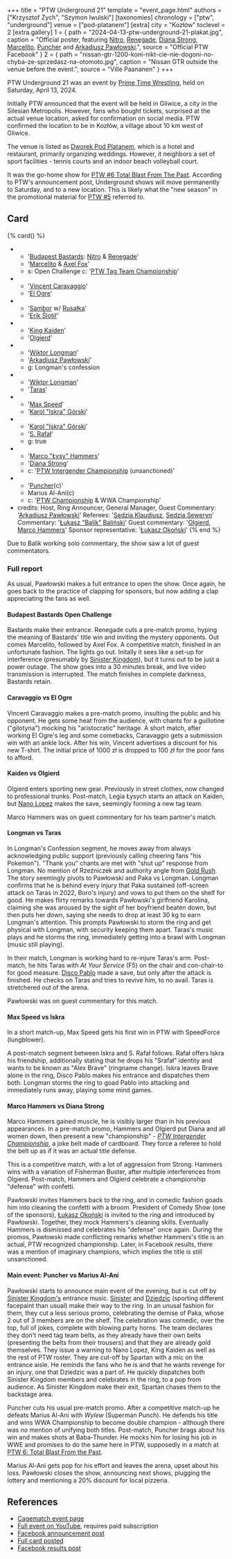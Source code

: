 +++
title = "PTW Underground 21"
template = "event_page.html"
authors = ["Krzysztof Zych", "Szymon Iwulski"]
[taxonomies]
chronology = ["ptw", "underground"]
venue = ["pod-platanem"]
[extra]
city = "Kozłów"
toclevel = 2
[extra.gallery]
1 = { path = "2024-04-13-ptw-underground-21-plakat.jpg", caption = "Official poster, featuring [Nitro](@/w/nitro.md), [Renegade](@/w/renegade.md), [Diana Strong](@/w/diana-strong.md), [Marcelito](@/w/marcelito.md), [Puncher](@/w/puncher.md) and [Arkadiusz Pawłowski](@/w/pan-pawlowski.md).", source = "Official PTW Facebook" }
2 = { path = "nissan-gtr-1200-koni-nikt-cie-nie-dogoni-no-chyba-ze-sprzedasz-na-otomoto.jpg", caption = "Nissan GTR outside the venue before the event.", source = "Ville Paananen" }
+++

PTW Underground 21 was an event by [Prime Time Wrestling](@/o/ptw.md), held on Saturday, April 13, 2024.

Initially PTW announced that the event will be held in Gliwice, a city in the Silesian Metropolis. However, fans who bought tickets, surprised at the actual venue location, asked for confirmation on social media. PTW confirmed the location to be in Kozłów, a village about 10&nbsp;km west of Gliwice.

The venue is listed as [Dworek Pod Platanem](@/v/dworek-kozlow.md), which is a hotel and restaurant, primarily organizing weddings. However, it neighbors a set of sport facilities - tennis courts and an indoor beach volleyball court.

It was the go-home show for [PTW #6 Total Blast From The Past](@/e/ptw/2024-05-11-ptw-6.md). According to PTW's announcement post, Underground shows will move permanently to Saturday, and to a new location. This is likely what the "new season" in the promotional material for [PTW #5](@/e/ptw/2024-02-03-ptw-5-gold-rush.md) referred to.

## Card

{% card() %}
- - '[Budapest Bastards](@/tt/budapest-bastards.md): [Nitro](@/w/nitro.md) & [Renegade](@/w/renegade.md)'
  - '[Marcelito](@/w/marcelito.md) & [Axel Fox](@/w/axel-fox.md)'
  - s: Open Challenge
    c: '[PTW Tag Team Championship](@/c/ptw-tag-team-championship.md)'
- - '[Vincent Caravaggio](@/w/vincent-caravaggio.md)'
  - '[El Ogre](@/w/olgierd.md)'
- - '[Sambor](@/w/sambor.md) w/ [Rusałka](@/w/rusalka.md)'
  - '[Erik Šlotíř](@/w/erik-slotir.md)'
- - '[King Kaiden](@/w/king-kaiden.md)'
  - '[Olgierd](@/w/olgierd.md)'
- - '[Wiktor Longman](@/w/wiktor-longman.md)'
  - '[Arkadiusz Pawłowski](@/w/pan-pawlowski.md)'
  - g: Longman's confession
- - '[Wiktor Longman](@/w/wiktor-longman.md)'
  - '[Taras](@/w/taras.md)'
- - '[Max Speed](@/w/max-speed.md)'
  - '[Karol "Iskra" Górski](@/w/iskra.md)'
- - '[Karol "Iskra" Górski](@/w/iskra.md)'
  - '[S. Rafał](@/w/alex-brave.md)'
  - g: true
- - '[Marco "Łysy" Hammers](@/w/marco-hammers.md)'
  - '[Diana Strong](@/w/diana-strong.md)'
  - c: '[PTW Intergender Championship](@/c/ptw-intergender-championship.md) (unsanctioned)'
- - '[Puncher](@/w/puncher.md)(c)'
  - Marius Al-Ani(c)
  - c: '[PTW Championship](@/c/ptw-championship.md) & WWA Championship'
- credits:
    Host, Ring Announcer, General Manager, Guest Commentary: '[Arkadiusz Pawłowski](@/w/pan-pawlowski.md)'
    Referees: '[Sędzia Klaudiusz](@/w/sedzia-klaudiusz.md), [Sędzia Seweryn](@/w/sedzia-seweryn.md)'
    Commentary: '[Łukasz "Balik" Baliński](@/w/lukasz-balinski.md)'
    Guest commentary: '[Olgierd](@/w/olgierd.md), [Marco Hammers](@/w/marco-hammers.md)'
    Sponsor representative: '[Łukasz Okoński](@/w/lukasz-okonski.md)'
{% end %}

Due to Balik working solo commentary, the show saw a lot of guest commentators.

### Full report

As usual, Pawłowski makes a full entrance to open the show. Once again, he goes back to the practice of clapping for sponsors, but now adding a clap appreciating the fans as well.

#### Budapest Bastards Open Challenge

Bastards make their entrance. Renegade cuts a pre-match promo, hyping the meaning of Bastards' title win and inviting the mystery opponents. Out comes Marcelito, followed by Axel Fox. A competitive match, finished in an unfortunate fashion. The lights go out. Initally it sees like a set-up for interference (presumably by [Sinister Kingdom](@/tt/sinister-kingdom.md)), but it turns out to be just a power outage. The show goes into a 30 minutes break, and live video transmission is interrupted. The match finishes in complete darkness, Bastards retain.

#### Caravaggio vs El Ogre

Vincent Caravaggio makes a pre-match promo, insulting the public and his opponent. He gets some heat from the audience, with chants for a guillotine ("gilotyna") mocking his "aristocratic" heritage.
A short match, after working El Ogre's leg and some comebacks, Caravaggio gets a submission win with an ankle lock.
After his win, Vincent advertises a discount for his new T-shirt. The initial price of 1000 zł is dropped to 100 zł for the poor fans to afford.

#### Kaiden vs Olgierd

Olgierd enters sporting new gear. Previously in street clothes, now changed to professional trunks. Post-match, Legia Łysych starts an attack on Kaiden, but [Nano Lopez](@/w/nano-lopez.md) makes the save, seemingly forming a new tag team.

Marco Hammers was on guest commentary for his team partner's match.

#### Longman vs Taras

In Longman's Confession segment, he moves away from always acknowledging public support (previously calling cheering fans "his Pokemon").
"Thank you" chants are met with "shut up" response from Longman. No mention of Rzeźniczek and authority angle from [Gold Rush](@/e/ptw/2024-02-03-ptw-5-gold-rush.md). The story seemingly pivots to Pawłowski and Paka vs Longman.
Longman confirms that he is behind every injury that Paka sustained (off-screen attack on Taras in 2022, Boro's injury) and vows to put them on the shelf for good.
He makes flirty remarks towards Pawłowski's girlfriend Karolina, claiming she was aroused by the sight of her boyfriend beaten down, but then puts her down, saying she needs to drop at least 30 kg to earn Longman's attention.
This prompts Pawłowski to storm the ring and get physical with Longman, with security keeping them apart. Taras's music plays and he storms the ring, immediately getting into a brawl with Longman (music still playing).

In their match, Longman is working hard to re-injure Taras's arm. Post-match, he hits Taras with _At Your Service_ (F5) on the chair and con-chair-to for good measure. [Disco Pablo](@/w/disco-pablo.md) made a save, but only after the attack is finished. He checks on Taras and tries to revive him, to no avail. Taras is stretchered out of the arena.

Pawłowski was on guest commentary for this match.

#### Max Speed vs Iskra

In a short match-up, Max Speed gets his first win in PTW with SpeedForce (lungblower).

A post-match segment between Iskra and S. Rafał follows. Rafał offers Iskra his friendship, additionally stating that he drops his "Srafał" identity and wants to be known as "Alex Brave" (ringname change).
Iskra leaves Brave alone in the ring, Disco Pablo makes his entrance and dispatches them both. Longman storms the ring to goad Pablo into attacking and immediately runs away, playing some mind games.

#### Marco Hammers vs Diana Strong

Marco Hammers gained muscle, he is visibly larger than in his previous appearances. In a pre-match promo, Hammers and Olgierd put Diana and all women down, then present a new "championship" - _[PTW Intergender Championship](@/c/ptw-intergender-championship.md)_, a joke belt made of cardboard. They force a referee to hold the belt up as if it was an actual title defense.

This is a competitive match, with a lot of aggression from Strong. Hammers wins with a variation of Fisherman Buster, after multiple interferences from Olgierd.
Post-match, Hammers and Olgierd celebrate a championship "defense" with confetti.

Pawłowski invites Hammers back to the ring, and in comedic fashion goads him into cleaning the confetti with a broom.
President of Comedy Show (one of the sponsors), [Łukasz Okoński](@/w/lukasz-okonski.md) is invited to the ring and introduced by Pawłowski. Together, they mock Hammers's cleaning skills. Eventually Hammers is dismissed and celebrates his "defense" once again.
During the promos, Pawłowski made conflicting remarks whether Hammers's title is an actual, PTW recognized championship. Later, in Facebook results, there was a mention of imaginary champions, which implies the title is still unsanctioned.

#### Main event: Puncher vs Marius Al-Ani

Pawłowski starts to announce main event of the evening, but is cut off by [Sinister Kingdom's](@/tt/sinister-kingdom.md) entrance music. [Sinister](@/w/sinister.md) and [Dziedzic](@/w/dziedzic.md) (sporting different facepaint than usual) make their way to the ring.
In an unusal fashion for them, they cut a less serious promo, celebrating the demise of Paka, whose 2 out of 3 members are on the shelf.
The celebration was comedic, over the top, full of jokes, complete with blowing party horns.
The team declares they don't need tag team belts, as they already have their own belts (presenting the belts from their trousers) and that they are already gold themselves.
They issue a warning to Nano Lopez, King Kaiden as well as the rest of PTW roster. They are cut-off by Spartan with a mic on the entrance aisle.
He reminds the fans who he is and that he wants revenge for an injury, one that Dziedzic was a part of. He quickly dispatches both Sinister Kingdom members and celebrates in the ring, to a pop from audience.
As Sinister Kingdom make their exit, Spartan chases them to the backstage area.

Puncher cuts his usual pre-match promo. After a competitive match-up he defeats Marius Al-Ani with _Wylew_ (Superman Punch). He defends his title and wins WWA Championship to become double champion - although there was no mention of unifying both titles.
Post-match, Puncher brags about his win and makes shots at Baba-Thunder. He mocks him for losing his job in WWE and promises to do the same here in PTW, supposedly in a match at [PTW 6: Total Blast From the Past](@/e/ptw/2024-05-11-ptw-6.md).

Marius Al-Ani gets pop for his effort and leaves the arena, upset about his loss.
Pawłowski closes the show, announcing next shows, plugging the lottery and mentioning a 20% discount for local pizzeria.

## References

* [Cagematch event page](https://www.cagematch.net/?id=1&nr=392737)
* [Full event on YouTube](https://www.youtube.com/watch?v=C0bImqUq3HA), requires paid subscription
* [Facebook announcement post](https://www.facebook.com/PrimeTimeWrestlingPL/posts/pfbid02XT8mW3mkkJEtQQm4EkU2Z6f2dBv9RsXGfcKtQNGVFUzqW7NtY2DMxnT1PyxUyXqTl)
* [Full card posted](https://www.facebook.com/PrimeTimeWrestlingPL/posts/pfbid0vTbN3aRNucJBWmRFLS1fYmSNr5qKHuU1rqbp7h3Mav7dhiD72uxsQTpXuybbkH2Wl)
* [Facebook results post](https://www.facebook.com/PrimeTimeWrestlingPL/posts/pfbid02xYASfysD7dU5GSQfDESvSraxQnjFsNKgxJLgC47SxKnfePxsj7vRKYUrVGNJWAUbl)
